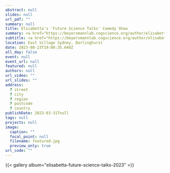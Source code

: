 ```yaml
---
abstract: null
slides: null
url_pdf: ""
summary: null
title: Elsiabetta's 'Future Science Talks' Comedy Show
summary: <a href="https://beyersmannlab.cogscience.org/author/elisabetta-de-simone/" target="_blank">Elisabetta De Simone</a> presented her research in a <a href="https://www.futuresciencetalks.com.au/" target="_blank">Future Science Talks</a> comedy show.
subtitle: <a href="https://beyersmannlab.cogscience.org/author/elisabetta-de-simone/" target="_blank">Elisabetta De Simone</a> presented her research in a <a href="https://www.futuresciencetalks.com.au/" target="_blank">Future Science Talks</a> comedy show.
location: East Village Sydney, Darlinghurst
date: 2023-08-23T19:00:35.648Z
all_day: false
event: null
event_url: null
featured: null
authors: null
url_video: ""
url_slides: ""
address:
  ? street
  ? city
  ? region
  ? postcode
  ? country
publishDate: 2023-03-31Tnull
tags: null
projects: null
image:
  caption: ""
  focal_point: null
  filename: featured.jpg
  preview_only: true
url_code: ""
---
```


{{< gallery album="elisabetta-future-science-talks-2023" >}}
